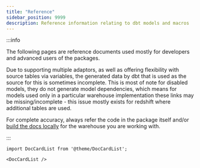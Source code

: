 ```yaml
---
title: "Reference"
sidebar_position: 9999
description: Reference information relating to dbt models and macros
---
```


:::info

The following pages are reference documents used mostly for developers and advanced users of the packages. 

Due to supporting multiple adaptors, as well as offering flexibility with source tables via variables, the generated data by dbt that is used as the source for this is sometimes incomplete. This is most of note for disabled models, they do not generate model dependencies, which means for models used only in a particular warehouse implementation these links may be missing/incomplete - this issue mostly exists for redshift where additional tables are used.

For complete accuracy, always refer the code in the package itself and/or [build the docs locally](https://docs.getdbt.com/reference/commands/cmd-docs) for the warehouse you are working with.

:::

```mdx-code-block
import DocCardList from '@theme/DocCardList';

<DocCardList />
```
